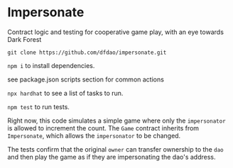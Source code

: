 # Impersonate

Contract logic and testing for cooperative game play, with an eye towards Dark Forest

`git clone https://github.com/dfdao/impersonate.git`

`npm i` to install dependencies.

see package.json scripts section for common actions

`npx hardhat` to see a list of tasks to run.

`npm test` to run tests. 

Right now, this code simulates a simple game where only the `impersonator` is allowed to increment the count. The `Game` contract inherits from `Impersonate`, which allows the `impersonator` to be changed.  

The tests confirm that the original `owner` can transfer ownership to the `dao` and then play the game as if they are impersonating the dao's address.


